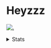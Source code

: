 # Heyzzz  

[![.](https://skillicons.dev/icons?i=js,java)](https://skillicons.dev)  

<details>
<summary>Stats</summary
<!--START_SECTION:waka-->

```txt
JavaScript   9 hrs 32 mins   █████████████▒░░░░░░░░░░░   53.41 %
TypeScript   6 hrs 7 mins    ████████▓░░░░░░░░░░░░░░░░   34.33 %
JSON         1 hr 8 mins     █▓░░░░░░░░░░░░░░░░░░░░░░░   06.39 %
CSS          43 mins         █░░░░░░░░░░░░░░░░░░░░░░░░   04.09 %
Other        13 mins         ▒░░░░░░░░░░░░░░░░░░░░░░░░   01.30 %
```

<!--END_SECTION:waka-->
</details>
